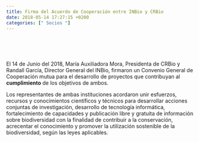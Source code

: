 ```yaml
---
title: Firma del Acuerdo de Cooperación entre INBio y CRBio
date: 2018-05-14 17:27:15 +0200
categories: [" Socios "]
---
```

<script type="text/javascript"> 
  fecha = new Date('2018-06-14T15:27:15Z');
  horas = fecha.getHours();
  minutos = fecha.getMinutes();
  desfase = fecha.getTimezoneOffset()/60;
  if (horas < 10) {
     horas = "0" + horas.toString();
  }
  if (minutos < 10) {
     desfase = "0" + minutos.toString();
  }
  if (desfase > 0) {
     desfase = "+" + desfase.toString();
  } else {
     desfase = desfase.toString();
  }
</script>
<script type="text/javascript"> document.write( fecha.toDateString() );  </script><br>
<script type="text/javascript"> document.write( horas + ":" + minutos );  </script><br>
<script type="text/javascript"> document.write( "UTC"+desfase );  </script><br>


El 14 de Junio del 2018, María Auxiliadora Mora, Presidenta de CRBio y Randall García, Director General del INBio, firmaron un Convenio General de Cooperación mutua para el desarrollo de proyectos que contribuyan al <b>cumplimiento</b> de los objetivos de ambos.

Los representantes de ambas instituciones acordaron unir esfuerzos, recursos y conocimientos científicos y técnicos para desarrollar acciones conjuntas de investigación, desarrollo de tecnología informática, fortalecimiento de capacidades y publicación libre y gratuita de información sobre biodiversidad con la finalidad de contribuir a la conservación, acrecentar el conocimiento y promover la utilización sostenible de la biodiversidad, según las leyes aplicables.







